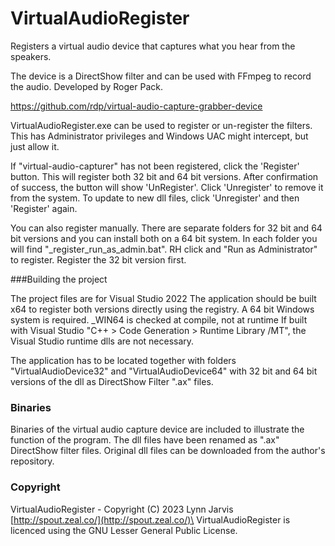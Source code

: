 # VirtualAudioRegister
Registers a virtual audio device that captures what you hear from the speakers.

The device is a DirectShow filter and can be used with FFmpeg to record the audio.
Developed by Roger Pack.

https://github.com/rdp/virtual-audio-capture-grabber-device

VirtualAudioRegister.exe can be used to register or un-register the filters.
This has Administrator privileges and Windows UAC might intercept, but just allow it.

If "virtual-audio-capturer" has not been registered, click the 'Register' button. 
This will register both 32 bit and 64 bit versions.
After confirmation of success, the button will show 'UnRegister'.
Click 'Unregister' to remove it from the system. To update to new dll files, click 'Unregister' and then 'Register' again.
				
You can also register manually. There are separate folders for 32 bit and 64 bit versions and you can install both on a 64 bit system. In each folder you will find "_register_run_as_admin.bat". RH click and "Run as Administrator" to register. Register the 32 bit version first.

###Building the project

The project files are for Visual Studio 2022
The application should be built x64 to register both versions directly using the registry.
A 64 bit Windows system is required. _WIN64 is checked at compile, not at runtime
If built with Visual Studio "C++ > Code Generation > Runtime Library /MT",
the Visual Studio runtime dlls are not necessary.

The application has to be located together with folders 
"VirtualAudioDevice32" and "VirtualAudioDevice64" with 32 bit and 64 bit
versions of the dll as DirectShow Filter ".ax" files.

### Binaries

Binaries of the virtual audio capture device are included to illustrate the function of the program.
The dll files have been renamed as ".ax" DirectShow filter files.
Original dll files can be downloaded from the author's repository.

### Copyright

VirtualAudioRegister - Copyright (C) 2023 Lynn Jarvis [http://spout.zeal.co/](http://spout.zeal.co/)\
VirtualAudioRegister is licenced using the GNU Lesser General Public License.



